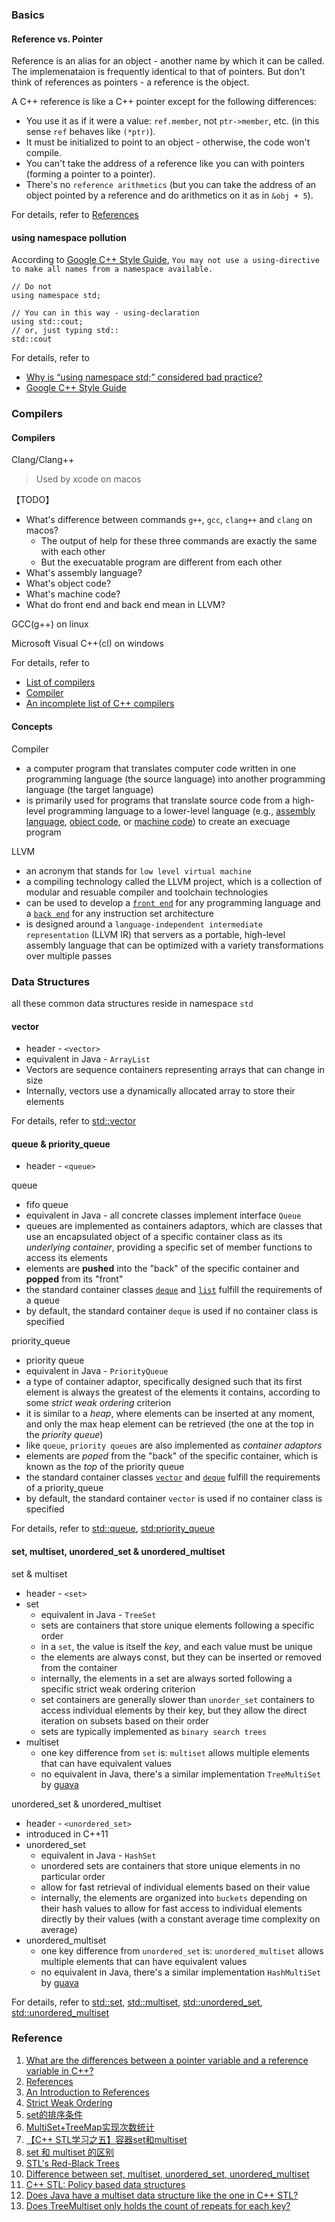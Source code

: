### Basics

#### Reference vs. Pointer

Reference is an alias for an object - another name by which it can be called. The implemenataion is frequently identical to that of pointers. But don't think of references as pointers - a reference is the object.

A C++ reference is like a C++ pointer except for the following differences:
* You use it as if it were a value: `ref.member`, not `ptr->member`, etc. (in this sense `ref` behaves like `(*ptr)`).
* It must be initialized to point to an object - otherwise, the code won't compile.
* You can't take the address of a reference like you can with pointers (forming a pointer to a pointer).
* There's no `reference arithmetics` (but you can take the address of an object pointed by a reference and do arithmetics on it as in `&obj + 5`).

For details, refer to [References](http://yosefk.com/c++fqa/ref.html)


#### using namespace pollution

According to [Google C++ Style Guide](https://google.github.io/styleguide/cppguide.html#Namespaces), `You may not use a using-directive to make all names from a namespace available.`

```
// Do not
using namespace std;

// You can in this way - using-declaration
using std::cout;
// or, just typing std::
std::cout

```

For details, refer to
* [Why is “using namespace std;” considered bad practice?](https://stackoverflow.com/questions/1452721/why-is-using-namespace-std-considered-bad-practice)
* [Google C++ Style Guide](https://google.github.io/styleguide/cppguide.html#Namespaces)

### Compilers

#### Compilers
Clang/Clang++

> Used by xcode on macos

【TODO】
* What's difference between commands `g++`, `gcc`, `clang++` and `clang` on macos?
    * The output of help for these three commands are exactly the same with each other
    * But the execuatable program are different from each other
* What's assembly language?
* What's object code?
* What's machine code?
* What do front end and back end mean in LLVM?

GCC(g++) on linux

Microsoft Visual C++(cl) on windows

For details, refer to 
* [List of compilers](https://en.wikipedia.org/wiki/List_of_compilers#C++_compilers)
* [Compiler](https://en.wikipedia.org/wiki/Compiler#Front_end)
* [An incomplete list of C++ compilers](http://www.stroustrup.com/compilers.html)

#### Concepts

Compiler

* a computer program that translates computer code written in one programming language (the source language) into another programming language (the target language)
* is primarily used for programs that translate source code from a high-level programming language to a lower-level language (e.g., [assembly language](https://en.wikipedia.org/wiki/Assembly_language), [object code](https://en.wikipedia.org/wiki/Object_code), or [machine code](https://en.wikipedia.org/wiki/Machine_code)) to create an execuage program

LLVM

* an acronym that stands for `low level virtual machine`
* a compiling technology called the LLVM project, which is a collection of modular and resuable compiler and toolchain technologies
* can be used to develop a [`front end`](https://en.wikipedia.org/wiki/Compiler#Front_end) for any programming language and a [`back end`](https://en.wikipedia.org/wiki/Compiler#Back_end) for any instruction set architecture
* is designed around a `language-independent intermediate representation` (LLVM IR) that servers as a portable, high-level assembly language that can be optimized with a variety transformations over multiple passes

### Data Structures

all these common data structures reside in namespace `std`

#### vector

* header - `<vector>`
* equivalent in Java - `ArrayList`
* Vectors are sequence containers representing arrays that can change in size
* Internally, vectors use a dynamically allocated array to store their elements

For details, refer to [std::vector](http://www.cplusplus.com/reference/vector/vector/)

#### queue & priority_queue

* header - `<queue>`

queue
* fifo queue
* equivalent in Java - all concrete classes implement interface `Queue`
* queues are implemented as containers adaptors, which are classes that use an encapsulated object of a specific container class as its *underlying container*, providing a specific set of member functions to access its elements
* elements are **pushed** into the "back" of the specific container and **popped** from its "front"
* the standard container classes [`deque`](http://www.cplusplus.com/deque) and [`list`](http://www.cplusplus.com/list) fulfill the requirements of a queue
* by default, the standard container `deque` is used if no container class is specified

priority_queue
* priority queue
* equivalent in Java - `PriorityQueue`
* a type of container adaptor, specifically designed such that its first element is always the greatest of the elements it contains, according to some *strict weak ordering* criterion
* it is similar to a *heap*, where elements can be inserted at any moment, and only the max heap element can be retrieved (the one at the top in the *priority queue*)
* like `queue`, `priority queues` are also implemented as *container adaptors*
* elements are *poped* from the "back" of the specific container, which is known as the *top* of the priority queue
* the standard container classes [`vector`](http://www.cplusplus.com/vector) and [`deque`](http://www.cplusplus.com/deque) fulfill the requirements of a priority_queue
* by default, the standard container `vector` is used if no container class is specified

For details, refer to [std::queue](http://www.cplusplus.com/reference/queue/queue/), [std:priority_queue](http://www.cplusplus.com/reference/queue/priority_queue/)

#### set, multiset, unordered_set & unordered_multiset

set & multiset
* header - `<set>`
* set
    * equivalent in Java - `TreeSet`
    * sets are containers that store unique elements following a specific order
    * in a `set`, the value is itself the *key*, and each value must be unique
    * the elements are always const, but they can be inserted or removed from the container
    * internally, the elements in a set are always sorted following a specific strict weak ordering criterion
    * set containers are generally slower than `unorder_set` containers to access individual elements by their key, but they allow the direct iteration on subsets based on their order
    * sets are typically implemented as `binary search trees`
* multiset
    * one key difference from `set` is: `multiset` allows multiple elements that can have equivalent values
    * no equivalent in Java, there's a similar implementation `TreeMultiSet` by [guava](https://github.com/google/guava/wiki/NewCollectionTypesExplained#multiset)

unordered_set & unordered_multiset
* header - `<unordered_set>`
* introduced in C++11
* unordered_set
    * equivalent in Java - `HashSet`
    * unordered sets are containers that store unique elements in no particular order
    * allow for fast retrieval of individual elements based on their value
    * internally, the elements are organized into `buckets` depending on their hash values to allow for fast access to individual elements directly by their values (with a constant average time complexity on average)
* unordered_multiset
    * one key difference from `unordered_set` is: `unordered_multiset` allows multiple elements that can have equivalent values
    * no equivalent in Java, there's a similar implementation `HashMultiSet` by [guava](https://github.com/google/guava/wiki/NewCollectionTypesExplained#multiset)

For details, refer to [std::set](http://www.cplusplus.com/reference/set/set/), [std::multiset](http://www.cplusplus.com/reference/set/multiset/), [std::unordered_set](http://www.cplusplus.com/reference/unordered_set/unordered_set/), [std::unordered_multiset](http://www.cplusplus.com/reference/unordered_set/unordered_multiset/)

### Reference

1. [What are the differences between a pointer variable and a reference variable in C++?](https://stackoverflow.com/questions/57483/what-are-the-differences-between-a-pointer-variable-and-a-reference-variable-in)
2. [References](http://yosefk.com/c++fqa/ref.html)
3. [An Introduction to References](https://www.embedded.com/electronics-blogs/programming-pointers/4024641/An-Introduction-to-References)
4. [Strict Weak Ordering](https://www.boost.org/sgi/stl/StrictWeakOrdering.html)
5. [set的排序条件](https://blog.csdn.net/yingxunren/article/details/3984028)
6. [MultiSet+TreeMap实现次数统计](https://blog.csdn.net/chen270310978/article/details/52945377)
7. [【C++ STL学习之五】容器set和multiset](https://blog.csdn.net/xiajun07061225/article/details/7459206)
8. [set 和 multiset 的区别](https://blog.csdn.net/weixin_35909255/article/details/70757138)
9. [STL's Red-Black Trees](http://www.drdobbs.com/cpp/stls-red-black-trees/184410531)
10. [Difference between set, multiset, unordered_set, unordered_multiset](https://www.geeksforgeeks.org/difference-set-multiset-unordered_set-unordered_multiset/)
11. [C++ STL: Policy based data structures](https://codeforces.com/blog/entry/11080)
12. [Does Java have a multiset data structure like the one in C++ STL?](https://stackoverflow.com/questions/12565587/does-java-have-a-multiset-data-structure-like-the-one-in-c-stl/20312758#20312758)
13. [Does TreeMultiset only holds the count of repeats for each key?](https://stackoverflow.com/questions/18088057/does-treemultiset-only-holds-the-count-of-repeats-for-each-key)
